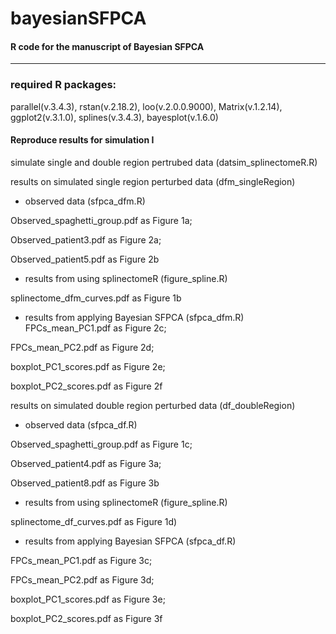 # bayesianSFPCA
#### R code for the manuscript of Bayesian SFPCA 

***
### required R packages: 
parallel(v.3.4.3), rstan(v.2.18.2), loo(v.2.0.0.9000), Matrix(v.1.2.14), ggplot2(v.3.1.0), splines(v.3.4.3), bayesplot(v.1.6.0)

#### Reproduce results for simulation I 
simulate single and double region pertrubed data (datsim_splinectomeR.R)

results on simulated single region perturbed data (dfm_singleRegion)
* observed data (sfpca_dfm.R)

Observed_spaghetti_group.pdf as Figure 1a; 

Observed_patient3.pdf as Figure 2a; 

Observed_patient5.pdf as Figure 2b
* results from using splinectomeR (figure_spline.R)

splinectome_dfm_curves.pdf as Figure 1b
* results from applying Bayesian SFPCA (sfpca_dfm.R)
FPCs_mean_PC1.pdf as Figure 2c;
 
FPCs_mean_PC2.pdf as Figure 2d; 

boxplot_PC1_scores.pdf as Figure 2e;
 
boxplot_PC2_scores.pdf as Figure 2f 

results on simulated double region perturbed data (df_doubleRegion)
* observed data (sfpca_df.R)

Observed_spaghetti_group.pdf as Figure 1c; 

Observed_patient4.pdf as Figure 3a;

Observed_patient8.pdf as Figure 3b
* results from using splinectomeR (figure_spline.R) 

splinectome_df_curves.pdf as Figure 1d)
* results from applying Bayesian SFPCA (sfpca_df.R)

FPCs_mean_PC1.pdf as Figure 3c; 

FPCs_mean_PC2.pdf as Figure 3d; 

boxplot_PC1_scores.pdf as Figure 3e;

boxplot_PC2_scores.pdf as Figure 3f
